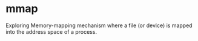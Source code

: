 # mmap
Exploring Memory-mapping mechanism where a file (or device) is mapped into the address space of a process.
